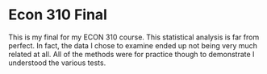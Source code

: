 # Econ 310 Final

This is my final for my ECON 310 course. This statistical analysis is far from perfect. In fact, the data I chose to examine ended up not being very much related at all. All of the methods were for practice though to demonstrate I understood the various tests. 
